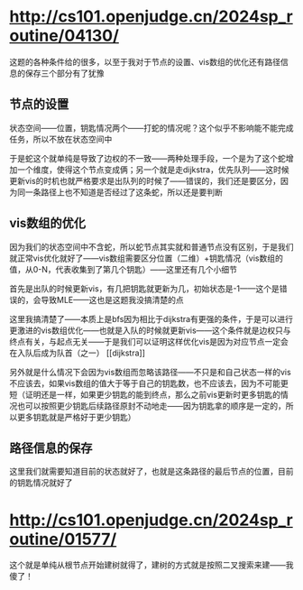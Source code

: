 # http://cs101.openjudge.cn/2024sp_routine/04130/

这题的各种条件给的很多，以至于我对于节点的设置、vis数组的优化还有路径信息的保存三个部分有了犹豫

## 节点的设置

状态空间——位置，钥匙情况两个——打蛇的情况呢？这个似乎不影响能不能完成任务，所以不放在状态空间中

于是蛇这个就单纯是导致了边权的不一致——两种处理手段，一个是为了这个蛇增加一个维度，使得这个节点变成俩；另一个就是走dijkstra，优先队列——这时候更新vis的时机也就严格要求是出队列的时候了——错误的，我们还是要区分，因为同一条路径上也不知道是否经过了这条蛇，所以还是要判断
## vis数组的优化

因为我们的状态空间中不含蛇，所以蛇节点其实就和普通节点没有区别，于是我们就正常vis优化就好了——vis数组需要区分位置（二维）+钥匙情况（vis数组的值，从0-N，代表收集到了第几个钥匙）——这里还有几个小细节

首先是出队的时候更新vis，有几把钥匙就更新为几，初始状态是-1——这个是错误的，会导致MLE——这也是这题我没搞清楚的点

这里我搞清楚了——本质上是bfs因为相比于dijkstra有更强的条件，于是可以进行更激进的vis数组优化——也就是入队的时候就更新vis——这个条件就是边权只与终点有关，与起点无关——于是我们可以证明这样优化vis是因为对应节点一定会在入队后成为队首（之一）
[[dijkstra]]

另外就是什么情况下会因为vis数组而忽略该路径——不只是和自己状态一样的vis不应该去，如果vis数组的值大于等于自己的钥匙数，也不应该去，因为不可能更短（证明还是一样，如果更少钥匙的能到终点，那么之前vis更新时更多钥匙的情况也可以按照更少钥匙后续路径原封不动地走——因为钥匙拿的顺序是一定的，所以更多钥匙就是严格好于更少钥匙）
## 路径信息的保存

这里我们就需要知道目前的状态就好了，也就是这条路径的最后节点的位置，目前的钥匙情况就好了

# http://cs101.openjudge.cn/2024sp_routine/01577/

这个就是单纯从根节点开始建树就得了，建树的方式就是按照二叉搜索来建——我傻了！